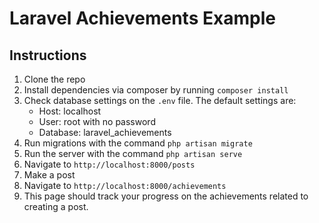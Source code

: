 # Laravel Achievements Example
## Instructions

1. Clone the repo
2. Install dependencies via composer by running `composer install`
3. Check database settings on the `.env` file. The default settings are:
   - Host: localhost
   - User: root with no password
   - Database: laravel_achievements
4. Run migrations with the command `php artisan migrate`
5. Run the server with the command `php artisan serve`
6. Navigate to `http://localhost:8000/posts`
7. Make a post
8. Navigate to `http://localhost:8000/achievements`
9. This page should track your progress on the achievements related to creating a post.

